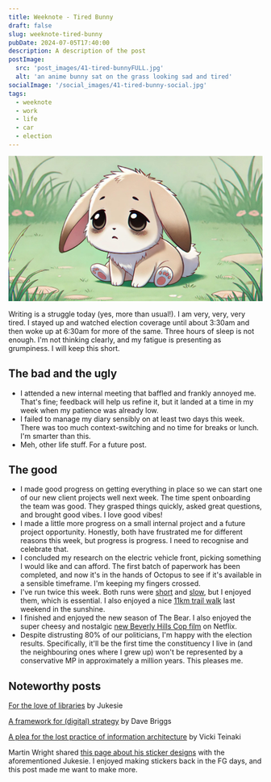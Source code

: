 ```yaml
---
title: Weeknote - Tired Bunny
draft: false
slug: weeknote-tired-bunny
pubDate: 2024-07-05T17:40:00
description: A description of the post
postImage:
  src: 'post_images/41-tired-bunnyFULL.jpg'
  alt: 'an anime bunny sat on the grass looking sad and tired'
socialImage: '/social_images/41-tired-bunny-social.jpg'
tags:
  - weeknote
  - work
  - life
  - car
  - election
---
```


![an anime bunny sat on the grass looking sad and tired](post_images/41-tired-bunnyFULL.jpg)

Writing is a struggle today (yes, more than usual!). I am very, very, very tired. I stayed up and watched election coverage until about 3:30am and then woke up at 6:30am for more of the same. Three hours of sleep is not enough. I'm not thinking clearly, and my fatigue is presenting as grumpiness. I will keep this short.

## The bad and the ugly

- I attended a new internal meeting that baffled and frankly annoyed me. That's fine; feedback will help us refine it, but it landed at a time in my week when my patience was already low.
- I failed to manage my diary sensibly on at least two days this week. There was too much context-switching and no time for breaks or lunch. I'm smarter than this.
- Meh, other life stuff. For a future post.

## The good

- I made good progress on getting everything in place so we can start one of our new client projects well next week. The time spent onboarding the team was good. They grasped things quickly, asked great questions, and brought good vibes. I love good vibes!
- I made a little more progress on a small internal project and a future project opportunity. Honestly, both have frustrated me for different reasons this week, but progress is progress. I need to recognise and celebrate that.
- I concluded my research on the electric vehicle front, picking something I would like and can afford. The first batch of paperwork has been completed, and now it's in the hands of Octopus to see if it's available in a sensible timeframe. I'm keeping my fingers crossed.
- I've run twice this week. Both runs were [short](https://www.strava.com/activities/11787838464) and [slow](https://www.strava.com/activities/11804337108), but I enjoyed them, which is essential. I also enjoyed a nice [11km trail walk](https://www.strava.com/activities/11767818041) last weekend in the sunshine.
- I finished and enjoyed the new season of The Bear. I also enjoyed the super cheesy and nostalgic [new Beverly Hills Cop film](https://www.netflix.com/gb/title/81076856) on Netflix.
- Despite distrusting 80% of our politicians, I'm happy with the election results. Specifically, it'll be the first time the constituency I live in (and the neighbouring ones where I grew up) won't be represented by a conservative MP in approximately a million years. This pleases me.

## Noteworthy posts

[For the love of libraries](https://digitalbydefault.com/2024/06/30/for-the-love-of-libraries/) by Jukesie

[A framework for (digital) strategy](https://da.vebrig.gs/2024/07/03/%f0%9f%93%96-a-framework-for-digital-strategy/) by Dave Briggs

[A plea for the lost practice of information architecture](https://www.vickyteinaki.com/blog/a-plea-for-the-lost-practice-of-information-architecture/) by Vicki Teinaki

Martin Wright shared [this page about his sticker designs](https://www.mynameismartin.co.uk/work/stickers) with the aforementioned Jukesie. I enjoyed making stickers back in the FG days, and this post made me want to make more.
